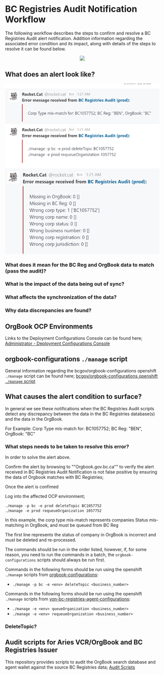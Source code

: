 # BC Registries Audit Notification Workflow

The following workflow describes the steps to confirm and resolve a BC Registries Audit alert notification. Addition information regarding the associated error condition and its impact, along with details of the steps to resolve it can be found below.

<p align="center">
  <img src="https://www.plantuml.com/plantuml/proxy?cache=no&src=https://raw.githubusercontent.com/bcgov/DITP-DevOps/main/docs/diagrams/bc-registries-audit-decision-tree.puml">
</p>

## What does an alert look like?

![BC-Registries-Audit-Notification](./images/bc-registries-audit-notification1.png)
![BC-Registries-Audit-Notification](./images/bc-registries-audit-notification.png)

### What does it mean for the BC Reg and OrgBook data to match (pass the audit)?




### What is the impact of the data being out of sync?




### What affects the synchronization of the data?




### Why data discrepancies are found?



## OrgBook OCP Environments

Links to the Deployment Configurations Console can be found here; [Administrator - Deployment Configurations Console](./orgbook-instances-and-environments.md#administrator---deployment-configurations-console)

## orgbook-configurations `./manage` script

General information regarding the bcgov/orgbook-configurations openshift `./manage` script can be found here; [bcgov/orgbook-configurations openshift `./manage` script](./orgbook-configurations-manage-script.md)


## What causes the alert condition to surface?
In general we see these notifications when the BC Registries Audit scripts detect any discrepancy between the data in the BC Registries database(s) and the data in the OrgBook.

For Example: Corp Type mis-match for: BC1057752; BC Reg: "BEN", OrgBook: "BC"

### What steps needs to be taken to resolve this error?

In order to solve the alert above.

Confirm the alert by browsing to ""Orgbook.gov.bc.ca"" to verify 
the alert received in BC Registries Audit Notification is not false positive by ensuring the data of Orgbook matches with BC Registries;

Once the alert is confimed

Log into the affected OCP environment;


```
./manage -p bc -e prod deleteTopic BC1057752
./manage -e prod requeueOrganization 1057752
```

In this example, the corp type mis-match represents companies Status mis-matching in OrgBook, and must be queued from BC Reg

The first line represents the status of company in OrgBook is incorrect and must be deleted and re-processed.

The commands should be run in the order listed, however, if, for some reason, you need to run the commands in a batch, the `orgbook-configurations` scripts should always be run first.

Commands in the following forms should be run using the openshift `./manage` scripts from [orgbook-configurations](https://github.com/bcgov/orgbook-configurations):
- `./manage -p bc -e <env> deleteTopic <business_number>`

Commands in the following forms should be run using the openshift `./manage` scripts from [von-bc-registries-agent-configurations](https://github.com/bcgov/von-bc-registries-agent-configurations):
- `./manage -e <env> queueOrganization <business_number>`
- `./manage -e <env> requeueOrganization <business_number>`

### DeleteTopic?



## Audit scripts for Aries VCR/OrgBook and BC Registries Issuer

This repository provides scripts to audit the OrgBook search database and agent wallet against the source BC Registries data; [Audit Scripts](https://github.com/bcgov/von-bc-registries-audit/blob/main/README.md#understanding-the-output)
